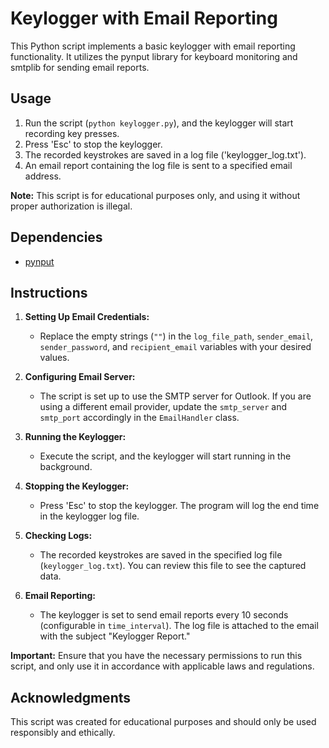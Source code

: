 # Keylogger with Email Reporting

This Python script implements a basic keylogger with email reporting functionality. It utilizes the pynput library for keyboard monitoring and smtplib for sending email reports.

## Usage

1. Run the script (`python keylogger.py`), and the keylogger will start recording key presses.
2. Press 'Esc' to stop the keylogger.
3. The recorded keystrokes are saved in a log file ('keylogger_log.txt').
4. An email report containing the log file is sent to a specified email address.

**Note:** This script is for educational purposes only, and using it without proper authorization is illegal.

## Dependencies
- [pynput](https://pypi.org/project/pynput/)

## Instructions

1. **Setting Up Email Credentials:**
   - Replace the empty strings (`""`) in the `log_file_path`, `sender_email`, `sender_password`, and `recipient_email` variables with your desired values.
   
2. **Configuring Email Server:**
   - The script is set up to use the SMTP server for Outlook. If you are using a different email provider, update the `smtp_server` and `smtp_port` accordingly in the `EmailHandler` class.

3. **Running the Keylogger:**
   - Execute the script, and the keylogger will start running in the background.

4. **Stopping the Keylogger:**
   - Press 'Esc' to stop the keylogger. The program will log the end time in the keylogger log file.

5. **Checking Logs:**
   - The recorded keystrokes are saved in the specified log file (`keylogger_log.txt`). You can review this file to see the captured data.

6. **Email Reporting:**
   - The keylogger is set to send email reports every 10 seconds (configurable in `time_interval`). The log file is attached to the email with the subject "Keylogger Report."

**Important:** Ensure that you have the necessary permissions to run this script, and only use it in accordance with applicable laws and regulations.

## Acknowledgments

This script was created for educational purposes and should only be used responsibly and ethically.
